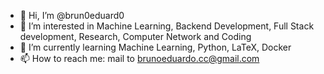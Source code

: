 - 👋 Hi, I’m @brun0eduard0
- 👀 I’m interested in Machine Learning, Backend Development, Full Stack development, Research, Computer Network and Coding
- 🌱 I’m currently learning Machine Learning, Python, LaTeX, Docker
- 📫 How to reach me: mail to brunoeduardo.cc@gmail.com

<!---
brun0eduard0/brun0eduard0 is a ✨ special ✨ repository because its `README.md` (this file) appears on your GitHub profile.
You can click the Preview link to take a look at your changes.
--->
